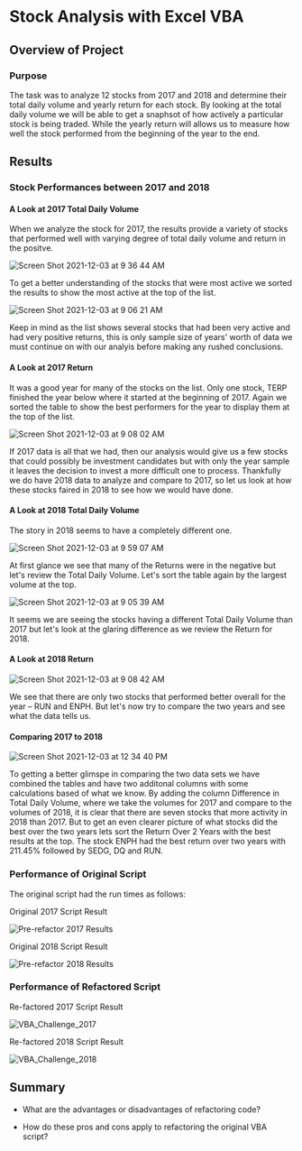 # Stock Analysis with Excel VBA

## Overview of Project

### Purpose
The task was to analyze 12 stocks from 2017 and 2018 and determine their total daily volume and yearly return for each stock. By looking at the total daily volume we will be able to get a snaphsot of how actively a particular stock is being traded. While the yearly return will allows us to measure how well the stock performed from the beginning of the year to the end.

## Results

### Stock Performances between 2017 and 2018

#### A Look at 2017 Total Daily Volume
When we analyze the stock for 2017, the results provide a variety of stocks that performed well with varying degree of total daily volume and return in the positve.

![Screen Shot 2021-12-03 at 9 36 44 AM](https://user-images.githubusercontent.com/93485455/144629677-23094509-76e4-49a0-aa7b-23b5c20cd5a6.png)


To get a better understanding of the stocks that were most active we sorted the results to show the most active at the top of the list.

![Screen Shot 2021-12-03 at 9 06 21 AM](https://user-images.githubusercontent.com/93485455/144629724-5dde953c-fd05-40f9-85e7-de45e2e289bf.png)

Keep in mind as the list shows several stocks that had been very active and had very positive returns, this is only sample size of years' worth of data we must continue on with our analyis before making any rushed conclusions.

#### A Look at 2017 Return
It was a good year for many of the stocks on the list. Only one stock, TERP finished the year below where it started at the beginning of 2017. Again we sorted the table to show the best performers for the year to display them at the top of the list.

![Screen Shot 2021-12-03 at 9 08 02 AM](https://user-images.githubusercontent.com/93485455/144631444-a3e65087-2b13-415b-bf33-9c452f85a8b0.png)

If 2017 data is all that we had, then our analysis would give us a few stocks that could possibly be investment candidates but with only the year sample it leaves the decision to invest a more difficult one to process. Thankfully we do have 2018 data to analyze and compare to 2017, so let us look at how these stocks faired in 2018 to see how we would have done.

#### A Look at 2018 Total Daily Volume
The story in 2018 seems to have a completely different one. 

![Screen Shot 2021-12-03 at 9 59 07 AM](https://user-images.githubusercontent.com/93485455/144633183-8bf22c6a-6cf6-4792-b7fc-d23aeb5b0d43.png)
 
At first glance we see that many of the Returns were in the negative but let's review the Total Daily Volume. Let's sort the table again by the largest volume at the top.

![Screen Shot 2021-12-03 at 9 05 39 AM](https://user-images.githubusercontent.com/93485455/144633407-36bac5d0-5202-4fbe-90b0-9390b0ff43ed.png)

It seems we are seeing the stocks having a different Total Daily Volume than 2017 but let's look at the glaring difference as we review the Return for 2018.

#### A Look at 2018 Return
![Screen Shot 2021-12-03 at 9 08 42 AM](https://user-images.githubusercontent.com/93485455/144648659-dba79a2a-3df7-4354-8ef0-f04d55eb9720.png)

We see that there are only two stocks that performed better overall for the year – RUN and ENPH. But let's now try to compare the two years and see what the data tells us.

#### Comparing 2017 to 2018
![Screen Shot 2021-12-03 at 12 34 40 PM](https://user-images.githubusercontent.com/93485455/144654937-cf708786-6147-4073-bc3e-9c5947ac428e.png)

To getting a better glimspe in comparing the two data sets we have combined the tables and have two additonal columns with some calculations based of what we know. By adding the column Difference in Total Daily Volume, where we take the volumes for 2017 and compare to the volumes of 2018, it is clear that there are seven stocks that more activity in 2018 than 2017. But to get an even clearer picture of what stocks did the best over the two years lets sort the Return Over 2 Years with the best results at the top. The stock ENPH had the best return over two years with 211.45% followed by SEDG, DQ and RUN.

### Performance of Original Script
The original script had the run times as follows:

Original 2017 Script Result

![Pre-refactor 2017 Results](https://user-images.githubusercontent.com/93485455/144658035-05d39329-28c7-4bf0-bf67-0155836c7038.png)

Original 2018 Script Result

![Pre-refactor 2018 Results](https://user-images.githubusercontent.com/93485455/144658076-c41f2b72-8139-4064-90c4-82a083a568c3.png)


### Performance of Refactored Script

Re-factored 2017 Script Result

![VBA_Challenge_2017](https://user-images.githubusercontent.com/93485455/144658323-bade394b-a68c-426b-b4f6-1f28ddc0ee99.png)

Re-factored 2018 Script Result

![VBA_Challenge_2018](https://user-images.githubusercontent.com/93485455/144658344-b3a31576-7485-436a-875e-73574f57eeff.png)


## Summary

- What are the advantages or disadvantages of refactoring code?

- How do these pros and cons apply to refactoring the original VBA script?
